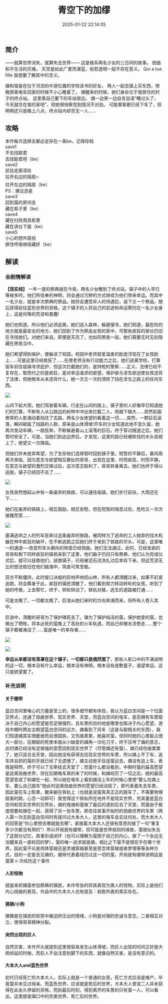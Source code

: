 ﻿---
title: 青空下的加缪
tags:
  - Galgame
  - 二次元
categories:
  - ACG杂谈
mathjax: true
description: 我向这世界淡漠的温柔敞开了心扉
abbrlink: b00e0be4
date: 2025-01-22 22:14:05
---
## 简介
——就算世界消失，就算失去世界——
这是维系两名少女的三日间的故事。
扭曲和平生活的灾难。
天空是如此广袤而湛蓝，宛若透明一般不存在意义。
Qui a tue fille
我想要了解其中的含义。
 
燐和蛍是在位于河流的中游位置的学校读书的好友。
两人一起去镇上买东西，傍晚搭乘电车回家的时候不小心睡着了。
燐醒来的时候，她们身处位于蛍居住的村子的终点站。
这里离自己要下的车站很远。
燐一边笑一边自言自语“睡过头了，今天就住在蛍的家吧”，但她很快察觉到情况不对劲。
可能乘客都已经下车了，但明明还只是晚上八点，终点站内却空无一人……
## 攻略
本作每次选择支都必定存在一条be，记得存档  
save1  
不去找聪君  
去找聪君吧（be）  
save2  
前往走廊深处  
拉开右边的隔扇⭐  
拉开左边的隔扇（be）  
PS：建议选星  
save3  
回到萤的房间去  
藏在柜子里（be）  
save4  
藏在扫除用具柜里  
藏在讲台下面（be）  
save5  
小心的想外窥视  
屏住呼吸继续藏好（be）
## 解读
### 全剧情解读
**【现实线】**
一年一度的祭典就在今夜，两名少女睡到了终点站，镇子中的人早已等候多时，他们所信奉的神明，将会通过污秽的方式继续为他们带来幸运。而其中一名少女，就是本次祭典的祭品。她将会遭受非人的待遇后，诞下又一个祭品，随后获得前往蓝色世界的资格。这个镇子的人将自己的前途和命运寄托在一名少女身上，这是何等的荒谬和愚蠢!

她们也知道，所以他们必须逃离，她们逃入森林，躲避搜寻，她们知道，最危险的地方就是最安全的地方，她们回到了作为祭品女孩的家中，可那些疯狂的家伙仍旧在寻找她们。对她们来说，即便是天亮了，也如同黑夜一般，她们需要无时无刻隐藏在黑夜当中。

她们希望得到保护，便躲进了校园，校园中老师慈爱温柔的脸庞浮现在了女孩脸上……可是这里已经疯狂了……在使老师没有行动能力之后，她们逃离学校，打算驱车前往临镇寻求庇护，但这次拦截她们的，是持枪的警察……正义、法律已经不复存在，取而代之的是疯狂，是对幸运渴求的欲望。保护欲与求生欲迫使女孩违背了法律，但她根本从未违背什么，她一次又一次的清除了挡在求生之路上的任何东西。

![](https://i0.hdslb.com/bfs/article/bed20d5d565fd5a4360a65413865b1389862713a.jpg@1192w.webp)

山间下起大雨，她们驾驶着车辆，行走在山间的路上，镇子里的人好像早已知道她们的打算，不断有人从公路边的树林中冲出来拦截二人，雨越下越大……突然前面窸窣的人影涌动着挡住了去路，两名少女绝望的看着这一切……突然，一颗巨石滚落，瞬间砸扁了挡路的人群，原来是山体滑坡!开车的少女知道此地不宜久留，她再次发动车辆，一路狂奔，不断躲避着山上滚落的巨石，终于穿过隧道之后，她们暂时安全了。可是，当她们到达边界后，才发现，这里的路已经被砍伐的木头垒砌上了，绝望又一次降临。

但她们并未放弃希望，为了生存他们选择暂时回到镇子里。短暂的平静后，暴风雨再次来临，因为意志与欲望相互撕扯的哥哥，出现在这里，时而疯狂，时而平静。在意志与欲望的激烈交锋过后，这次意志胜利了，哥哥转身离去。她们也终于得以逃脱，镇子已经回不去了……

![](https://i0.hdslb.com/bfs/article/ca5a65d6c6b130e9c49bf521b686f8c51d0d1152.jpg@1192w.webp)

女孩突然想起山中有一条废弃的铁路，可以通往临镇，她们步行前往，大雨还在下……

她们在废弃的铁路上，相互鼓励，相互安慰，但在短暂的喘息过后，危险又一次次接踵而至……

![](https://i0.hdslb.com/bfs/article/9ced16b6dcf21ff5188dee7b18181cce0cffd316.jpg@1192w.webp)

塞满逃命之人的列车狂奔过这条废弃的铁路，被同样为了逃命的工人抛弃的伐木机器在林中疯狂的破坏，在不断逃跑之后她们终于来到了铁路的尽头，可是，这里唯一的通道──改变列车头朝向的转盘已经扭曲，她们无法通过，此时，已经发疯的哥哥和剩下同样疯狂的镇民来到了这里，他们脑子仍旧只有祭典，他们认为完成仪式后，就可以拯救他们，拯救镇子，已经被泥石流洗礼过后幸存下来，但这荒谬无比的想法依旧在他们脑海中，简直可笑至极。

双方不断僵持，此时堤口决堤的巨响声响彻山林，所有人都清醒过来，如果不赶紧逃跑，将会葬身于此，疯狂的镇民清醒了，他们看到努力转动转轮的女孩，听到了她的呼救，上去帮忙，终于，转轮转动了，铁轨对接，逃生的道路被打通……

可是太晚了，一切都太晚了，巨浪从她们来时的方向奔涌而来，将所有人卷入其中。

巨浪中，清醒的哥哥为了保护璘死去了。璘为了保护纯洁的萤，保护她爱的萤，也做出了牺牲，将本必死的萤推上了高处的火车轨道，而自己却被水流卷走……整个镇子都被淹没了……萤是唯一的幸存者……

![](https://i0.hdslb.com/bfs/article/7dd46ddaea0d70aeb3532199e9ab71d1ee88ac7b.jpg@1192w.webp)

![](https://i0.hdslb.com/bfs/article/a0f1173964b55e51f55579399f2af6baab697260.jpg@1192w.webp)

**幸运从来都没有笼罩在这个镇子，一切都只是偶然罢了**，那些人影口中的不满说明的这一切，根本没有什么幸运，根本没有神明，根本没有座敷童子，渴望幸运，这只是欲望罢了。
### 补充说明
#### 关于绷带
蓝白空间里唯心的力量是至上的，很多细节都有体现，我认为蓝白空间是一个位面交界点，连通了扭曲世界、现实世界、天堂，而蓝白空间的电车，是否拥有车票取决于自己内心的愿望是否足够强烈，且车票的目的地是哪里也取决于内心愿望，游戏中期时两女主眺望蓝白空间的远方，燐看到了风车（这是与聪相关的东西），我们知道燐其实很脆弱而且很固执，又伤痕累累，她喜欢萤，但同时她的心里聪占很大一部分，后期聪的死使本就从小缺爱的燐再一次吃刀子，终于压垮了燐的意志，此时燐已经没有足够强的意愿回到现实世界了（尽管燐还有萤），燐已经伤痕累累了，她只适合去天堂，因此她没有获得去往现实世界的车票，所以燐上不了车，追车并且抓的萤的手就已经了无遗憾了，燐主动放手目送萤远去，燐没有追上车，表情是释然，终于可以了无牵挂去天堂了；而萤什么都没看到，中期时萤的最高愿望是逃离扭曲世界，但在后期电车真的来了的时候，和燐经历了一切之后，她的最高愿望变成了和燐在一起，所以她在电车上看到燐没上车的时候心里想“要么拉燐上车，要么自己跳车”她此时逃离扭曲世界的愿望已经动摇了，即代表着失去车票，因此萤在车上眩晕，醒来躺在铁轨上（也就是说萤真真正正的跳车了，不需要物理层面的跳，心念一动即可）我觉得这个铁轨所在地并不是现实世界，充其量是蓝白空间和现实世界的交界处，燐的鬼魂和萤做了最后的道别后去了天堂，而萤由于极度想要和燐在一起，获得了另一张车票，即去往故事开始时的扭曲世界的车票（两人第一次去到蓝白空间时有提问过大本大人，这里的电车会去往何处，而大本大人的回答是“你心里想去哪就能去哪”，紧接着大本大人还很有意思的接了一句“重复多少次都没有用的”）所以开局就有绷带，但可能是世界规则的缘故，萤貌似失去了这部分记忆，故事形成闭环（也可以理解为萤困于自己的内心，做了一个永远无法醒来且一直轮回的梦），萤的唯一追求就是燐，相比之下萤不是很在乎在哪个世界，因此萤不论是肉体穿越还是灵魂穿越甚至是思念体穿越或者梦境等等各种方式，目的一定是去见燐的，绷带代表着经历过这一切的萤，开局就有绷带说明这是萤第 n 次经历这个事件
#### 人形怪物
就是来抓捕萤参加祭典的镇民，本作夸张的将其表现为类人的怪物，实际上是他们内心扭曲的表现，作品中的大本大人也有提及：剥取外表的真实存在。
#### 狒狒/小狗
狒狒是在镇民的软禁中被迫挤压出的情绪，小狗是对璘的忠诚与意志，二者相互对立，使得哥哥精神分裂。
#### 突然出现的巨人
自然灾害，本作开头就提到这里很容易发生山体滑坡，而巨人出现的时间正好是大雨倾盆的时候，而巨人不会注意到脚下的东西，就像自然灾害，是没有意识的。
#### 大本大人and蓝色世界
初代已经死亡的大本大人，实际上就是一个普通的女孩，死亡方式应该是难产，毕竟萤并未见过母亲。而蓝色世界，应该就是死后的世界，大本大人曾说二人并未获得在此永久停留的资格，而到最后时刻，得到离开的车票的只有萤一人，可以看出，这里就是璘口中的完美世界，死亡后的世界。